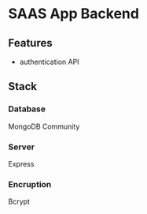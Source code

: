 # SAAS App Backend

## Features

- authentication API

## Stack

### Database

MongoDB Community

### Server

Express

### Encruption

Bcrypt
